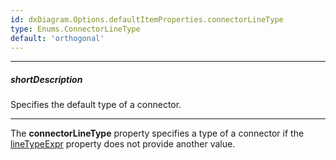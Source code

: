 ```yaml
---
id: dxDiagram.Options.defaultItemProperties.connectorLineType
type: Enums.ConnectorLineType
default: 'orthogonal'
---
```

---
##### shortDescription
Specifies the default type of a connector.

---
The **connectorLineType** property specifies a type of a connector if the [lineTypeExpr](/api-reference/10%20UI%20Components/dxDiagram/1%20Configuration/edges/lineTypeExpr.md '/Documentation/ApiReference/UI_Components/dxDiagram/Configuration/edges/#lineTypeExpr') property does not provide another value.
